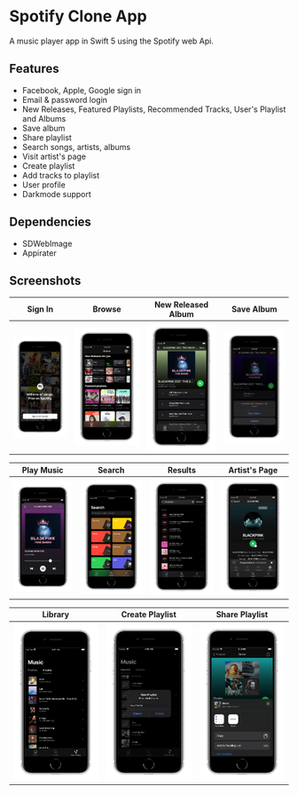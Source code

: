 # Spotify Clone App

A music player app in Swift 5 using the Spotify web Api.

## Features

- Facebook, Apple, Google sign in
- Email & password login
- New Releases, Featured Playlists, Recommended Tracks, User's Playlist and Albums
- Save album
- Share playlist
- Search songs, artists, albums
- Visit artist's page
- Create playlist
- Add tracks to playlist
- User profile
- Darkmode support


## Dependencies
- SDWebImage
- Appirater

## Screenshots


| Sign In | Browse | New Released Album| Save Album | 
| --- | --- | --- | --- | 
| ![](https://github.com/jervygu/app-spotify/blob/master/screenshots/Simulator%20Screen%20Shot%20-%20iPhone%208%20-%20a.png) | ![](https://github.com/jervygu/app-spotify/blob/master/screenshots/Simulator%20Screen%20Shot%20-%20iPhone%208%20-%20b.png) | ![](https://github.com/jervygu/app-spotify/blob/master/screenshots/Simulator%20Screen%20Shot%20-%20iPhone%208%20-%20c.png) | ![](https://github.com/jervygu/app-spotify/blob/master/screenshots/Simulator%20Screen%20Shot%20-%20iPhone%208%20-%20d.png) |

| Play Music | Search | Results | Artist's Page |  
| --- | --- | --- | --- | 
| ![](https://github.com/jervygu/app-spotify/blob/master/screenshots/Simulator%20Screen%20Shot%20-%20iPhone%208%20-%20e.png) | ![](https://github.com/jervygu/app-spotify/blob/master/screenshots/Simulator%20Screen%20Shot%20-%20iPhone%208%20-%20f.png) | ![](https://github.com/jervygu/app-spotify/blob/master/screenshots/Simulator%20Screen%20Shot%20-%20iPhone%208%20-%20g.png) | ![](https://github.com/jervygu/app-spotify/blob/master/screenshots/Simulator%20Screen%20Shot%20-%20iPhone%208%20-%20h.png) |

| Library | Create Playlist | Share Playlist |   
| --- | --- | --- | 
| ![](https://github.com/jervygu/app-spotify/blob/master/screenshots/Simulator%20Screen%20Shot%20-%20iPhone%208%20-%20i.png) | ![](https://github.com/jervygu/app-spotify/blob/master/screenshots/Simulator%20Screen%20Shot%20-%20iPhone%208%20-%20j.png) | ![](https://github.com/jervygu/app-spotify/blob/master/screenshots/Simulator%20Screen%20Shot%20-%20iPhone%208%20-%20k.png) |
